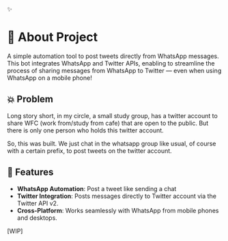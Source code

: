 ✨

# 🤖 About Project  

A simple automation tool to post tweets directly from WhatsApp messages. This bot integrates WhatsApp and Twitter APIs, enabling to streamline the process of sharing messages from WhatsApp to Twitter — even when using WhatsApp on a mobile phone!


## 💥 Problem

Long story short, in my circle, a small study group, has a twitter account to share WFC (work from/study from cafe) that are open to the public. But there is only one person who holds this twitter account.

So, this was built. We just chat in the whatsapp group like usual, of course with a certain prefix, to post tweets on the twitter account.



## 🚀 Features

- **WhatsApp Automation**: Post a tweet like sending a chat
- **Twitter Integration**: Posts messages directly to Twitter account via the Twitter API v2.
- **Cross-Platform**: Works seamlessly with WhatsApp from mobile phones and desktops.

[WIP]
